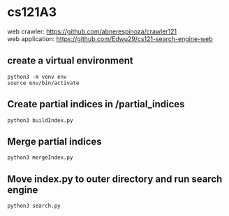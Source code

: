# cs121A3

web crawler: https://github.com/abnerespinoza/crawler121 <br>
web application: https://github.com/Edwu29/cs121-search-engine-web

## create a virtual environment
```
python3 -m venv env
source env/bin/activate
```

## Create partial indices in /partial_indices
```
python3 buildIndex.py
```
## Merge partial indices
```
python3 mergeIndex.py
```
## Move index.py to outer directory and run search engine
```
python3 search.py
```
